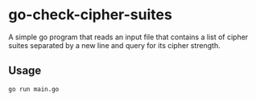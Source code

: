 # go-check-cipher-suites

A simple go program that reads an input file that contains a list of cipher suites separated by a new line and query for its cipher strength.

## Usage
```bash
go run main.go
```